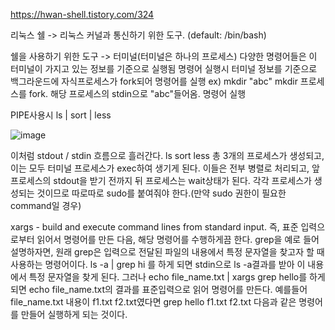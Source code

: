 https://hwan-shell.tistory.com/324

리눅스 쉘 -> 리눅스 커널과 통신하기 위한 도구. (default: /bin/bash)

쉘을 사용하기 위한 도구 -> 터미널(터미널은 하나의 프로세스)
다양한 명령어들은 이 터미널이 가지고 있는 정보를 기준으로 실행됨
명령어 실행시 터미널 정보를 기준으로 백그라운드에 자식프로세스가 fork되어 명령어를 실행
ex) mkdir "abc"
mkdir 프로세스를 fork. 해당 프로세스의 stdin으로 "abc"들어옴. 명령어 실행

PIPE사용시
ls | sort | less

![image](https://user-images.githubusercontent.com/71350045/224916601-b09fe456-948d-42bb-8de6-52f4540083fd.png)

이처럼 stdout / stdin 흐름으로 흘러간다.
ls sort less 총 3개의 프로세스가 생성되고, 이는 모두 터미널 프로세스가 exec하여 생기게 된다.
이들은 전부 병렬로 처리되고, 앞 프로세스의 stdout을 받기 전까지 뒤 프로세스는 wait상태가 된다.
각각 프로세스가 생성되는 것이므로 따로따로 sudo를 붙여줘야 한다.(만약 sudo 권한이 필요한 command일 경우)

xargs - build and execute command lines from standard input. 즉, 표준 입력으로부터 읽어서 명령어를 만든 다음, 해당 명령어를 수행하게끔 한다.
grep을 예로 들어 설명하자면, 원래 grep은 입력으로 전달된 파일의 내용에서 특정 문자열을 찾고자 할 때 사용하는 명령어이다.
ls -a | grep hi 를 하게 되면 stdin으로 ls -a결과를 받아 이 내용에서 특정 문자열을 찾게 된다.
그러나 echo file_name.txt | xargs grep hello를 하게 되면 echo file_name.txt의 결과를 표준입력으로 읽어 명령어를 만든다. 예를들어 file_name.txt 내용이 f1.txt f2.txt였다면
grep hello f1.txt f2.txt 다음과 같은 명령어를 만들어 실행하게 되는 것이다.
